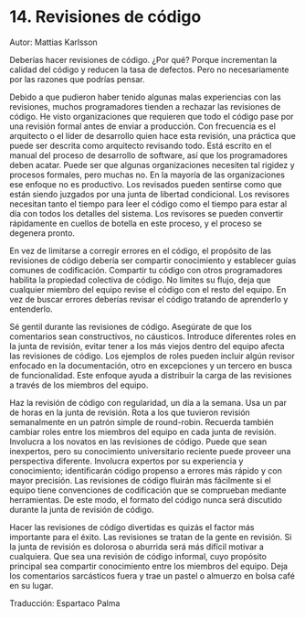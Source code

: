 # 14. Revisiones de código

Autor: Mattias Karlsson

Deberías hacer revisiones de código. ¿Por qué? Porque incrementan la calidad del código y reducen la tasa de defectos. Pero no necesariamente por las razones que podrías pensar.

Debido a que pudieron haber tenido algunas malas experiencias con las revisiones, muchos programadores tienden a rechazar las revisiones de código. He visto organizaciones que requieren que todo el código pase por una revisión formal antes de enviar a producción. Con frecuencia es el arquitecto o el líder de desarrollo quien hace esta revisión, una práctica que puede ser descrita como arquitecto revisando todo. Está escrito en el manual del proceso de desarrollo de software, así que los programadores deben acatar. Puede ser que algunas organizaciones necesiten tal rigidez y procesos formales, pero muchas no. En la mayoría de las organizaciones ese enfoque no es productivo. Los revisados pueden sentirse como que están siendo juzgados por una junta de libertad condicional. Los revisores necesitan tanto el tiempo para leer el código como el tiempo para estar al día con todos los detalles del sistema. Los revisores se pueden convertir rápidamente en cuellos de botella en este proceso, y el proceso se degenera pronto.

En vez de limitarse a corregir errores en el código, el propósito de las revisiones de código debería ser compartir conocimiento y establecer guías comunes de codificación. Compartir tu código con otros programadores habilita la propiedad colectiva de código. No limites su flujo, deja que cualquier miembro del equipo revise el código con el resto del equipo. En vez de buscar errores deberías revisar el código tratando de aprenderlo y entenderlo.

Sé gentil durante las revisiones de código. Asegúrate de que los comentarios sean constructivos, no cáusticos. Introduce diferentes roles en la junta de revisión, evitar tener a los más viejos dentro del equipo afecta las revisiones de código. Los ejemplos de roles pueden incluir algún revisor enfocado en la documentación, otro en excepciones y un tercero en busca de funcionalidad. Este enfoque ayuda a distribuir la carga de las revisiones a través de los miembros del equipo.

Haz la revisión de código con regularidad, un día a la semana. Usa un par de horas en la junta de revisión. Rota a los que tuvieron revisión semanalmente en un patrón simple de round-robin. Recuerda también cambiar roles entre los miembros del equipo en cada junta de revisión. Involucra a los novatos en las revisiones de código. Puede que sean inexpertos, pero su conocimiento universitario reciente puede proveer una perspectiva diferente. Involucra expertos por su experiencia y conocimiento; identificarán código propenso a errores más rápido y con mayor precisión. Las revisiones de código fluirán más fácilmente si el equipo tiene convenciones de codificación que se comprueban mediante herramientas. De este modo, el formato del código nunca será discutido durante la junta de revisión de código.

Hacer las revisiones de código divertidas es quizás el factor más importante para el éxito. Las revisiones se tratan de la gente en revisión. Si la junta de revisión es dolorosa o aburrida será más difícil motivar a cualquiera. Que sea una revisión de código informal, cuyo propósito principal sea compartir conocimiento entre los miembros del equipo. Deja los comentarios sarcásticos fuera y trae un pastel o almuerzo en bolsa café en su lugar.

Traducción: Espartaco Palma